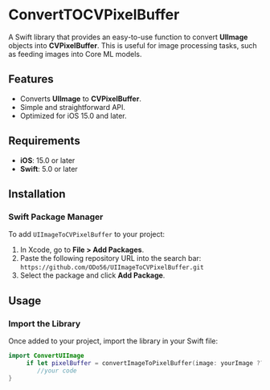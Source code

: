 # ConvertTOCVPixelBuffer

A Swift library that provides an easy-to-use function to convert **UIImage** objects into **CVPixelBuffer**. This is useful for image processing tasks, such as feeding images into Core ML models.

## Features
- Converts **UIImage** to **CVPixelBuffer**.
- Simple and straightforward API.
- Optimized for iOS 15.0 and later.

## Requirements
- **iOS**: 15.0 or later
- **Swift**: 5.0 or later

## Installation

### Swift Package Manager
To add `UIImageToCVPixelBuffer` to your project:

1. In Xcode, go to **File > Add Packages**.
2. Paste the following repository URL into the search bar:  
   `https://github.com/ODo56/UIImageToCVPixelBuffer.git`
3. Select the package and click **Add Package**.

## Usage

### Import the Library
Once added to your project, import the library in your Swift file:

```swift
import ConvertUIImage
     if let pixelBuffer = convertImageToPixelBuffer(image: yourImage ?? backupImage, imageWidht: width, imageHeight: height) {
        //your code
}

